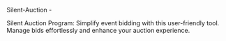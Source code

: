 Silent-Auction -

Silent Auction Program: Simplify event bidding with this user-friendly tool. Manage bids effortlessly and enhance your auction experience.

